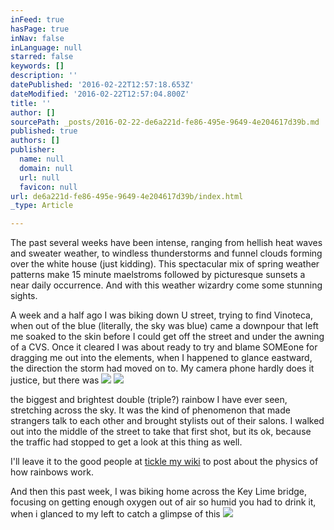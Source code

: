 ```yaml
---
inFeed: true
hasPage: true
inNav: false
inLanguage: null
starred: false
keywords: []
description: ''
datePublished: '2016-02-22T12:57:18.653Z'
dateModified: '2016-02-22T12:57:04.800Z'
title: ''
author: []
sourcePath: _posts/2016-02-22-de6a221d-fe86-495e-9649-4e204617d39b.md
published: true
authors: []
publisher:
  name: null
  domain: null
  url: null
  favicon: null
url: de6a221d-fe86-495e-9649-4e204617d39b/index.html
_type: Article

---
```

The past several weeks have been intense, ranging from hellish heat waves and sweater weather, to windless thunderstorms and funnel clouds forming over the white house (just kidding). This spectacular mix of spring weather patterns make 15 minute maelstroms followed by picturesque sunsets a near daily occurrence. And with this weather wizardry come some stunning sights.

A week and a half ago I was biking down U street, trying to find Vinoteca, when out of the blue (literally, the sky was blue) came a downpour that left me soaked to the skin before I could get off the street and under the awning of a CVS. Once it cleared I was about ready to try and blame SOMEone for dragging me out into the elements, when I happened to glance eastward, the direction the storm had moved on to. My camera phone hardly does it justice, but there was
![](https://the-grid-user-content.s3-us-west-2.amazonaws.com/584cf626-54c5-4655-bf6d-b8a1ae48f281.jpg)
![](https://the-grid-user-content.s3-us-west-2.amazonaws.com/0a3fa077-7855-42cd-bfab-4c06691cb098.jpg)

the biggest and brightest double (triple?) rainbow I have ever seen, stretching across the sky. It was the kind of phenomenon that made strangers talk to each other and brought stylists out of their salons. I walked out into the middle of the street to take that first shot, but its ok, because the traffic had stopped to get a look at this thing as well.

I'll leave it to the good people at [tickle my wiki][0] to post about the physics of how rainbows work.

And then this past week, I was biking home across the Key Lime bridge, focusing on getting enough oxygen out of air so humid you had to drink it, when i glanced to my left to catch a glimpse of this
![](https://the-grid-user-content.s3-us-west-2.amazonaws.com/1b65a13b-e20f-4128-bc76-7cebf89f78ca.jpg)

[0]: http://ticklemywiki.blogspot.com/